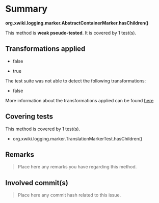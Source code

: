 # Summary
**org.xwiki.logging.marker.AbstractContainerMarker.hasChildren()**

This method is **weak pseudo-tested**.
It is covered by 1 test(s). 


## Transformations applied

- false

- true


The test suite was not able to detect the following transformations:
 * false 


More information about the transformations applied can be found [here](https://github.com/STAMP-project/pitest-descartes)

## Covering tests
This method is covered by 1 test(s).
* org.xwiki.logging.marker.TranslationMarkerTest.hasChildren()


## Remarks
> Place here any remarks you have regarding this method.

## Involved commit(s)

> Place here any commit hash related to this issue.
